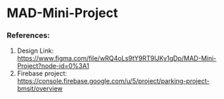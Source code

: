 # MAD-Mini-Project

### References:
1. Design Link: https://www.figma.com/file/wRQ4oLs9tY9RT9lJKy1gDp/MAD-Mini-Project?node-id=0%3A1
2. Firebase project: https://console.firebase.google.com/u/5/project/parking-project-bmsit/overview
